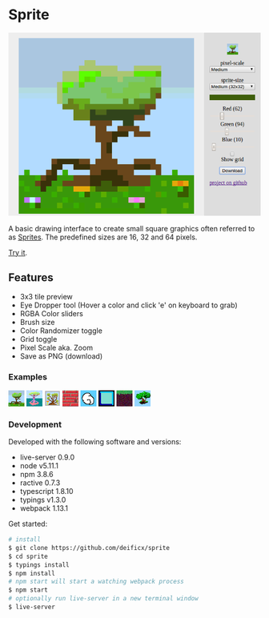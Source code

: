 # Sprite

![screenshot](https://raw.githubusercontent.com/deificx/sprite/master/graphics/screenshot.png)

A basic drawing interface to create small square graphics often referred to as [Sprites](https://en.wikipedia.org/wiki/Sprite_(computer_graphics)).
The predefined sizes are 16, 32 and 64 pixels.

[Try it](https://deificx.github.io/sprite/).

## Features

- 3x3 tile preview
- Eye Dropper tool (Hover a color and click 'e' on keyboard to grab)
- RGBA Color sliders
- Brush size
- Color Randomizer toggle
- Grid toggle
- Pixel Scale aka. Zoom
- Save as PNG (download)

### Examples

![1](https://raw.githubusercontent.com/deificx/sprite/master/graphics/examples/1.png)
![2](https://raw.githubusercontent.com/deificx/sprite/master/graphics/examples/2.png)
![3](https://raw.githubusercontent.com/deificx/sprite/master/graphics/examples/3.png)
![4](https://raw.githubusercontent.com/deificx/sprite/master/graphics/examples/4.png)
![5](https://raw.githubusercontent.com/deificx/sprite/master/graphics/examples/5.png)
![6](https://raw.githubusercontent.com/deificx/sprite/master/graphics/examples/6.png)
![7](https://raw.githubusercontent.com/deificx/sprite/master/graphics/examples/7.png)
![8](https://raw.githubusercontent.com/deificx/sprite/master/graphics/examples/8.png)

### Development

Developed with the following software and versions:

- live-server 0.9.0
- node v5.11.1
- npm 3.8.6
- ractive 0.7.3
- typescript 1.8.10
- typings v1.3.0
- webpack 1.13.1

Get started:

``` bash
# install
$ git clone https://github.com/deificx/sprite
$ cd sprite
$ typings install
$ npm install
# npm start will start a watching webpack process
$ npm start
# optionally run live-server in a new terminal window
$ live-server
```
